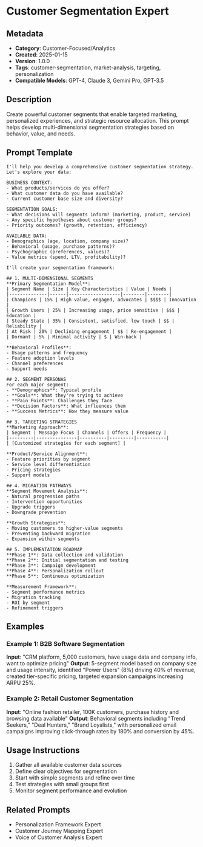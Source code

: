 # Customer Segmentation Expert

## Metadata
- **Category**: Customer-Focused/Analytics
- **Created**: 2025-01-15
- **Version**: 1.0.0
- **Tags**: customer-segmentation, market-analysis, targeting, personalization
- **Compatible Models**: GPT-4, Claude 3, Gemini Pro, GPT-3.5

## Description
Create powerful customer segments that enable targeted marketing, personalized experiences, and strategic resource allocation. This prompt helps develop multi-dimensional segmentation strategies based on behavior, value, and needs.

## Prompt Template

```
I'll help you develop a comprehensive customer segmentation strategy. Let's explore your data:

BUSINESS CONTEXT:
- What products/services do you offer?
- What customer data do you have available?
- Current customer base size and diversity?

SEGMENTATION GOALS:
- What decisions will segments inform? (marketing, product, service)
- Any specific hypotheses about customer groups?
- Priority outcomes? (growth, retention, efficiency)

AVAILABLE DATA:
- Demographics (age, location, company size)?
- Behavioral (usage, purchase patterns)?
- Psychographic (preferences, values)?
- Value metrics (spend, LTV, profitability)?

I'll create your segmentation framework:

## 1. MULTI-DIMENSIONAL SEGMENTS
**Primary Segmentation Model**:
| Segment Name | Size | Key Characteristics | Value | Needs |
|--------------|------|-------------------|--------|--------|
| Champions | 15% | High value, engaged, advocates | $$$$ | Innovation |
| Growth Users | 25% | Increasing usage, price sensitive | $$$ | Education |
| Steady State | 35% | Consistent, satisfied, low touch | $$ | Reliability |
| At Risk | 20% | Declining engagement | $$ | Re-engagement |
| Dormant | 5% | Minimal activity | $ | Win-back |

**Behavioral Profiles**:
- Usage patterns and frequency
- Feature adoption levels
- Channel preferences
- Support needs

## 2. SEGMENT PERSONAS
For each major segment:
- **Demographics**: Typical profile
- **Goals**: What they're trying to achieve
- **Pain Points**: Challenges they face
- **Decision Factors**: What influences them
- **Success Metrics**: How they measure value

## 3. TARGETING STRATEGIES
**Marketing Approach**:
| Segment | Message Focus | Channels | Offers | Frequency |
|---------|---------------|----------|---------|-----------|
| [Customized strategies for each segment] |

**Product/Service Alignment**:
- Feature priorities by segment
- Service level differentiation
- Pricing strategies
- Support models

## 4. MIGRATION PATHWAYS
**Segment Movement Analysis**:
- Natural progression paths
- Intervention opportunities
- Upgrade triggers
- Downgrade prevention

**Growth Strategies**:
- Moving customers to higher-value segments
- Preventing backward migration
- Expansion within segments

## 5. IMPLEMENTATION ROADMAP
**Phase 1**: Data collection and validation
**Phase 2**: Initial segmentation and testing
**Phase 3**: Campaign development
**Phase 4**: Personalization rollout
**Phase 5**: Continuous optimization

**Measurement Framework**:
- Segment performance metrics
- Migration tracking
- ROI by segment
- Refinement triggers
```

## Examples

### Example 1: B2B Software Segmentation
**Input**: "CRM platform, 5,000 customers, have usage data and company info, want to optimize pricing"
**Output**: 5-segment model based on company size and usage intensity, identified "Power Users" (8%) driving 40% of revenue, created tier-specific pricing, targeted expansion campaigns increasing ARPU 25%.

### Example 2: Retail Customer Segmentation
**Input**: "Online fashion retailer, 100K customers, purchase history and browsing data available"
**Output**: Behavioral segments including "Trend Seekers," "Deal Hunters," "Brand Loyalists," with personalized email campaigns improving click-through rates by 180% and conversion by 45%.

## Usage Instructions
1. Gather all available customer data sources
2. Define clear objectives for segmentation
3. Start with simple segments and refine over time
4. Test strategies with small groups first
5. Monitor segment performance and evolution

## Related Prompts
- Personalization Framework Expert
- Customer Journey Mapping Expert
- Voice of Customer Analysis Expert